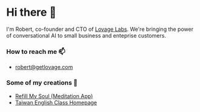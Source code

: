 # Hi there 👋

I'm Robert, co-founder and CTO of [Lovage Labs](https://getlovage.com). We're bringing the power of conversational AI to small business and enteprise customers.

### How to reach me 📫

- [robert@getlovage.com](mailto:rober@getlovage.com)

### Some of my creations 🔮
- [Refill My Soul (Meditation App)](https://apps.apple.com/us/app/refill-my-soul/id1497433293)
- [Taiwan English Class Homepage](https://taiwaneng.com)


<!--
**rhinck/rhinck** is a ✨ _special_ ✨ repository because its `README.md` (this file) appears on your GitHub profile.

Here are some ideas to get you started:

- 🔭 I’m currently working on ...
- 🌱 I’m currently learning ...
- 👯 I’m looking to collaborate on ...
- 🤔 I’m looking for help with ...
- 💬 Ask me about ...
- 📫 How to reach me: ...
- 😄 Pronouns: ...
- ⚡ Fun fact: ...
-->

